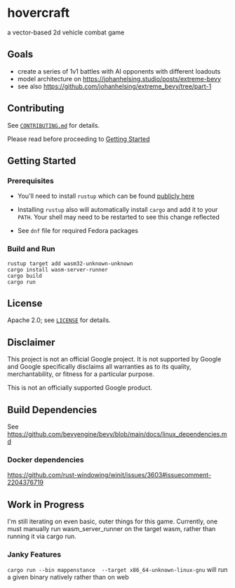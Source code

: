 # hovercraft

a vector-based 2d vehicle combat game

## Goals

- create a series of 1v1 battles with AI opponents with different loadouts
- model architecture on https://johanhelsing.studio/posts/extreme-bevy
- see also https://github.com/johanhelsing/extreme_bevy/tree/part-1

## Contributing

See [`CONTRIBUTING.md`](CONTRIBUTING.md) for details.

Please read before proceeding to [Getting Started](#getting-started)

## Getting Started

### Prerequisites

- You'll need to install `rustup` which can be found [publicly here](https://rustup.rs/)

- Installing `rustup` also will automatically install `cargo` and add it to your `PATH`. Your shell may need to be restarted to see this change reflected

- See `dnf` file for required Fedora packages

### Build and Run

```
rustup target add wasm32-unknown-unknown
cargo install wasm-server-runner
cargo build
cargo run
```

## License

Apache 2.0; see [`LICENSE`](LICENSE) for details.

## Disclaimer

This project is not an official Google project. It is not supported by
Google and Google specifically disclaims all warranties as to its quality,
merchantability, or fitness for a particular purpose.

This is not an officially supported Google product.

## Build Dependencies

See https://github.com/bevyengine/bevy/blob/main/docs/linux_dependencies.md

### Docker dependencies

https://github.com/rust-windowing/winit/issues/3603#issuecomment-2204376719

## Work in Progress

I'm still iterating on even basic, outer things for this game. Currently, one must manually run wasm_server_runner on the target wasm, rather than running it via cargo run.

### Janky Features

`cargo run --bin mappenstance  --target x86_64-unknown-linux-gnu` will run a given binary natively rather than on web
